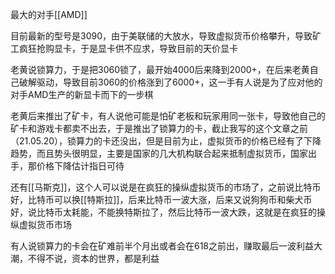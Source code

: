 最大的对手[[AMD]]

目前最新的型号是3090，由于美联储的大放水，导致虚拟货币价格攀升，导致矿工疯狂抢购显卡，于是显卡供不应求，导致目前的天价显卡

老黄说锁算力，于是把3060锁了，最开始4000后来降到2000+，在后来老黄自己破解驱动，导致目前3060的价格涨到了6000+，这一手有人说是为了应对他的对手AMD生产的新显卡而下的一步棋

老黄后来推出了矿卡，有人说他可能是怕矿老板和玩家用同一张卡，导致他自己的矿卡和游戏卡都卖不出去，于是推出了锁算力的卡，截止我写的这个文章之前（21.05.20），锁算力的卡还没出，但是目前为止，虚拟货币的价格已经有了下降趋势，而且势头很明显，主要是国家的几大机构联合起来抵制虚拟货币，国家出手，那价格下降估计指日可待

还有[[马斯克]]，这个人可以说是在疯狂的操纵虚拟货币的市场了，之前说比特币好，比特币可以换[[特斯拉]]，后来比特币一波大涨，后来又说狗狗币和柴犬币好，说比特币太耗能，不能换特斯拉了，然后比特币一波大跌，这就是在疯狂的操纵虚拟货币市场

有人说锁算力的卡会在矿难前半个月出或者会在618之前出，赚取最后一波利益大潮，不得不说，资本的世界，都是利益

